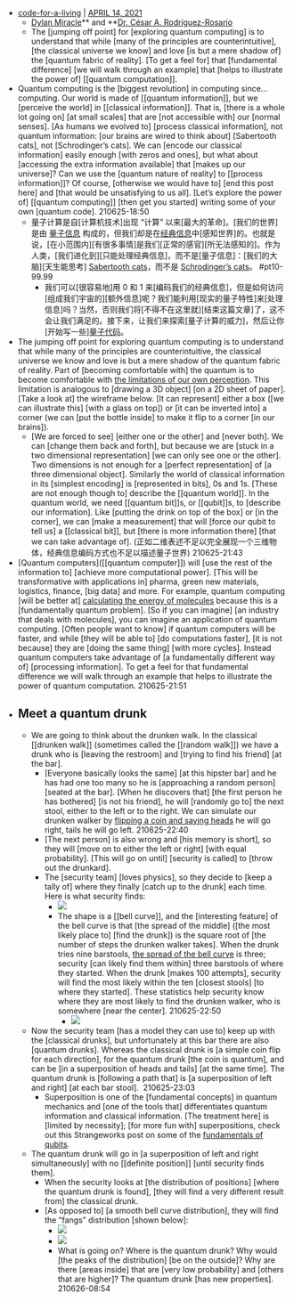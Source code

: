 - [code-for-a-living](https://stackoverflow.blog/code-for-a-living/) | [APRIL 14, 2021](https://stackoverflow.blog/2021/04/14/understanding-quantum-computing-through-drunken-walks/)
    - [Dylan Miracle](https://stackoverflow.blog/author/dylan-miracle/)** and **[Dr. César A. Rodríguez-Rosario](https://stackoverflow.blog/author/dr-cesar-a-rodriguez-rosario/)
    - The [jumping off point] for [exploring quantum computing] is to understand that while [many of the principles are counterintuitive], [the classical universe we know] and love [is but a mere shadow of] the [quantum fabric of reality]. [To get a feel for] that [fundamental difference] [we will walk through an example] that [helps to illustrate the power of] [[quantum computation]].
- Quantum computing is the [biggest revolution] in computing since… computing. Our world is made of [[quantum information]], but we [perceive the world] in [[classical information]]. That is, [there is a whole lot going on] [at small scales] that are [not accessible with] our [normal senses]. [As humans we evolved to] [process classical information], not quantum information: [our brains are wired to think about] [Sabertooth cats], not [Schrodinger’s cats]. We can [encode our classical information] easily enough [with zeros and ones], but what about [accessing the extra information available] that [makes up our universe]? Can we use the [quantum nature of reality] to [[process information]]? Of course, [otherwise we would have to] [end this post here] and [that would be unsatisfying to us all]. [Let’s explore the power of] [[quantum computing]] [then get you started] writing some of your own [quantum code].
210625-18:50
    - 量子计算是自[计算机技术]出现 “计算” 以来[最大的革命]。[我们的世界]是由 [量子信息](https://en.wikipedia.org/wiki/Quantum_information) 构成的，但我们却是在[经典信息](https://www.quantiki.org/wiki/classical-information)中[感知世界]的。也就是说，[在小范围内][有很多事情]是我们[正常的感官][所无法感知的]。作为人类，[我们进化到][只能处理经典信息]，而不是[量子信息]：[我们的大脑][天生能思考] [Sabertooth cats](https://en.wikipedia.org/wiki/Saber-toothed_cat)，而不是 [Schrodinger’s cats](https://en.wikipedia.org/wiki/Schr%C3%B6dinger%27s_cat)。 #pt10-99.99
        - 我们可以[很容易地]用 0 和 1 来[编码我们的经典信息]，但是如何访问[组成我们宇宙的][额外信息]呢？我们能利用[现实的量子特性]来[处理信息]吗？当然，否则我们将[不得不在这里就][结束这篇文章]了，这不会让我们满足的。接下来，让我们来探索[量子计算的威力]，然后让你[开始写一些][量子代码](https://www.yuque.com/lucky/blog/rxbnte)。
- The jumping off point for exploring quantum computing is to understand that while many of the principles are counterintuitive, the classical universe we know and love is but a mere shadow of the quantum fabric of reality. Part of [becoming comfortable with] the quantum is to become comfortable with [the limitations of our own perception](((eHOX7LFr0))). This limitation is analogous to [drawing a 3D object] [on a 2D sheet of paper]. [Take a look at] the wireframe below. [It can represent] either a box ([we can illustrate this] [with a glass on top]) or [it can be inverted into] a corner (we can [put the bottle inside] to make it flip to a corner [in our brains]).
    - [We are forced to see] [either one or the other] and [never both]. We can [change them back and forth], but because we are [stuck in a two dimensional representation] [we can only see one or the other]. Two dimensions is not enough for a [perfect representation] of [a three dimensional object]. Similarly the world of classical information in its [simplest encoding] is [represented in bits], 0s and 1s. [These are not enough though to] describe the [[quantum world]]. In the quantum world, we need [[quantum bit]]s, or [[qubit]]s, to [describe our information]. Like [putting the drink on top of the box] or [in the corner], we can [make a measurement] that will [force our qubit to tell us] a [[classical bit]], but [there is more information there] [that we can take advantage of].
(正如二维表述不足以完全展现一个三维物体，经典信息编码方式也不足以描述量子世界)
210625-21:43
- [Quantum computers]([[quantum computer]]) will [use the rest of the information to] [achieve more computational power]. [This will be transformative with applications in] pharma, green new materials, logistics, finance, [big data] and more. For example, quantum computing [will be better at] [calculating the energy of molecules](((evYbUmoMf))) because this is a [fundamentally quantum problem]. [So if you can imagine] [an industry that deals with molecules], you can imagine an application of quantum computing. [Often people want to know] if quantum computers will be faster, and while [they will be able to] [do computations faster], [it is not because] they are [doing the same thing] [with more cycles]. Instead quantum computers take advantage of [a fundamentally different way of] [processing information]. To get a feel for that fundamental difference we will walk through an example that helps to illustrate the power of quantum computation.
210625-21:51
- ## Meet a quantum drunk
    - We are going to think about the drunken walk. In the classical [[drunken walk]] (sometimes called the [[random walk]]) we have a drunk who is [leaving the restroom] and [trying to find his friend] [at the bar].
        - [Everyone basically looks the same] [at this hipster bar] and he has had one too many so he is [approaching a random person] [seated at the bar]. [When he discovers that] [the first person he has bothered] [is not his friend], he will [randomly go to] the next stool, either to the left or to the right. We can simulate our drunken walker by [flipping a coin and saying heads](((1OSvMn31p))) he will go right, tails he will go left.
210625-22:40
        - [The next person] is also wrong and [his memory is short], so they will [move on to either the left or right] [with equal probability]. [This will go on until] [security is called] to [throw out the drunkard].
        - The [security team] [loves physics], so they decide to [keep a tally of] where they finally [catch up to the drunk] each time. Here is what security finds:
            - ![](https://149351115.v2.pressablecdn.com/wp-content/uploads/2021/04/Stack_04.gif)
            - The shape is a [[bell curve]], and the [interesting feature] of the bell curve is that [the spread of the middle] ([the most likely place to] [find the drunk]) is the square root of [the number of steps the drunken walker takes]. When the drunk tries nine barstools, [the spread of the bell curve](((ZEtrzJqks))) is three; security [can likely find them within] three barstools of where they started. When the drunk [makes 100 attempts], security will find the most likely within the ten [closest stools] [to where they started]. These statistics help security know where they are most likely to find the drunken walker, who is somewhere [near the center].
210625-22:50
                - ![](https://149351115.v2.pressablecdn.com/wp-content/uploads/2021/04/Stack_05.png)
    - Now the security team [has a model they can use to] keep up with the [classical drunks], but unfortunately at this bar there are also [quantum drunks]. Whereas the classical drunk is [a simple coin flip for each direction], for the quantum drunk [the coin is quantum], and can be [in a superposition of heads and tails] [at the same time]. The quantum drunk is [following a path that] is [a superposition of left and right] [at each bar stool]. 
210625-23:03
        - Superposition is one of the [fundamental concepts] in quantum mechanics and [one of the tools that] differentiates quantum information and classical information. [The treatment here] is [limited by necessity]; [for more fun with] superpositions, check out this Strangeworks post on some of the [fundamentals of qubits](https://quantumcomputing.com/strangeworks/play-with-one-qubit?source=stackoverflow).
    - The quantum drunk will go in [a superposition of left and right simultaneously] with no [[definite position]] [until security finds them].
        - When the security looks at [the distribution of positions] [where the quantum drunk is found], [they will find a very different result from] the classical drunk.
        - [As opposed to] [a smooth bell curve distribution], they will find the “fangs” distribution [shown below]:
            - ![](https://149351115.v2.pressablecdn.com/wp-content/uploads/2021/04/Stack_07.gif)
            - ![](https://149351115.v2.pressablecdn.com/wp-content/uploads/2021/04/Stack_08.png)
            - What is going on? Where is the quantum drunk? Why would [the peaks of the distribution] [be on the outside]? Why are there [areas inside] that are [very low probability] and [others that are higher]? The quantum drunk [has new properties].
210626-08:54
